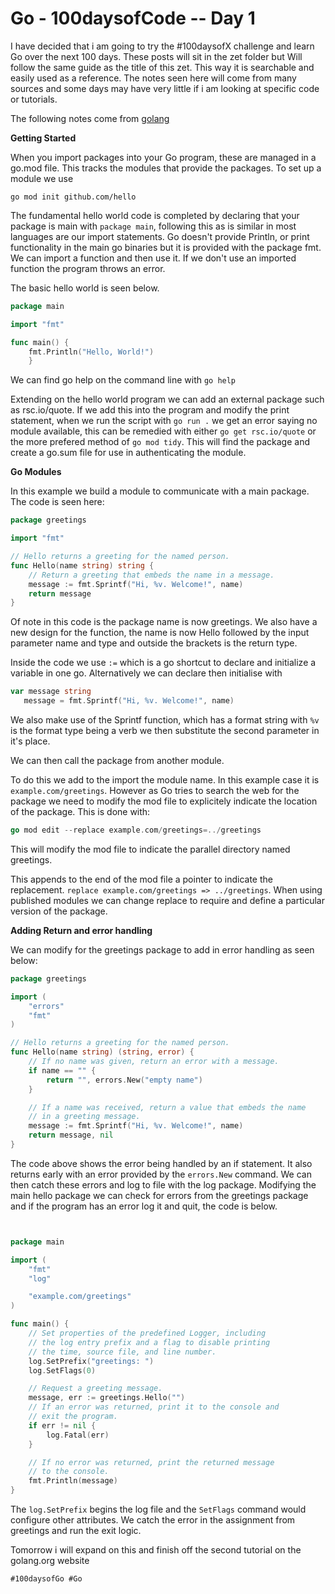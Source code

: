 # Go - 100daysofCode -- Day 1

I have decided that i am going to try the #100daysofX challenge and
learn Go over the next 100 days. These posts will sit in the zet folder
but Will follow the same guide as the title of this zet. This way it is
searchable and easily used as a reference. The notes seen here will come
from many sources and some days may have very little if i am looking at
specific code or tutorials.

The following notes come from [golang](https://golang.org/doc/tutorial)

**Getting Started**

When you import packages into your Go program, these are managed in a
go.mod file. This tracks the modules that provide the packages.
To set up a module we use
```
go mod init github.com/hello
```

The fundamental hello world code is completed by declaring that your
package is main with `package main`, following this as is similar in
most languages are our import statements. Go doesn't provide Println, or
print functionality in the main go binaries but it is provided with the
package fmt. We can import a function and then use it. If we don't
use an imported function the program throws an error.

The basic hello world is seen below.
```go
package main

import "fmt"

func main() {
    fmt.Println("Hello, World!")
    }
```


We can find go help on the command line with `go help`

Extending on the hello world program we can add an external package such
as rsc.io/quote. If we add this into the program and modify the print
statement, when we run the script with `go run .` we get an error saying
no module available, this can be remedied with either `go get
rsc.io/quote` or the more prefered method of `go mod tidy`. This will
find the package and create a go.sum file for use in authenticating the
module.

**Go Modules**

In this example we build a module to communicate with a main package.
The code is seen here:

```go
package greetings

import "fmt"

// Hello returns a greeting for the named person.
func Hello(name string) string {
    // Return a greeting that embeds the name in a message.
    message := fmt.Sprintf("Hi, %v. Welcome!", name)
    return message
}
```
Of note in this code is the package name is now greetings. We also have
a new design for the function, the name is now Hello followed by the
input parameter name and type and outside the brackets is the return
type.

Inside the code we use `:=` which is a go shortcut to declare and
initialize a variable in one go. Alternatively we can declare then
initialise with
```go
var message string
   message = fmt.Sprintf("Hi, %v. Welcome!", name)
```

We also make use of the Sprintf function, which has a format string with
`%v` is the format type being a verb we then substitute the second
parameter in it's place. 

We can then call the package from another module.

To do this we add to the import the module name. In this example case it
is `example.com/greetings`. However as Go tries to search the web for
the package we need to modify the mod file to explicitely indicate the
location of the package. This is done with:
```go
go mod edit --replace example.com/greetings=../greetings
```
This will modify the mod file to indicate the parallel directory named
greetings.

This appends to the end of the mod file a pointer to indicate the
replacement. `replace example.com/greetings => ../greetings`. When using
published modules we can change replace to require and define a
particular version of the package.

**Adding Return and error handling**

We can modify for the greetings package to add in error handling as seen
below:
```go
package greetings

import (
    "errors"
    "fmt"
)

// Hello returns a greeting for the named person.
func Hello(name string) (string, error) {
    // If no name was given, return an error with a message.
    if name == "" {
        return "", errors.New("empty name")
    }

    // If a name was received, return a value that embeds the name
    // in a greeting message.
    message := fmt.Sprintf("Hi, %v. Welcome!", name)
    return message, nil
}
```

The code above shows the error being handled by an if statement. It also
returns early with an error provided by the `errors.New` command. We can
then catch these errors and log to file with the log package. Modifying
the main hello package we can check for errors from the greetings
package and if the program has an error log it and quit, the code is
below.

```go


package main

import (
    "fmt"
    "log"

    "example.com/greetings"
)

func main() {
    // Set properties of the predefined Logger, including
    // the log entry prefix and a flag to disable printing
    // the time, source file, and line number.
    log.SetPrefix("greetings: ")
    log.SetFlags(0)

    // Request a greeting message.
    message, err := greetings.Hello("")
    // If an error was returned, print it to the console and
    // exit the program.
    if err != nil {
        log.Fatal(err)
    }

    // If no error was returned, print the returned message
    // to the console.
    fmt.Println(message)
}
```

The `log.SetPrefix` begins the log file and the `SetFlags` command would
configure other attributes. We catch the error in the assignment from
greetings and run the exit logic.

Tomorrow i will expand on this and finish off the second tutorial on the
golang.org website


    #100daysofGo #Go

